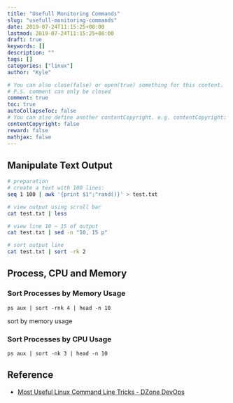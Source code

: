 ```yaml
---
title: "Usefull Monitoring Commands"
slug: "usefull-monitoring-commands"
date: 2019-07-24T11:15:25+08:00
lastmod: 2019-07-24T11:15:25+08:00
draft: true
keywords: []
description: ""
tags: []
categories: ["linux"]
author: "Kyle"

# You can also close(false) or open(true) something for this content.
# P.S. comment can only be closed
comment: true
toc: true
autoCollapseToc: false
# You can also define another contentCopyright. e.g. contentCopyright: "This is another copyright."
contentCopyright: false
reward: false
mathjax: false
---
```


## Manipulate Text Output

```bash
# preparation
# create a text with 100 lines:
seq 1 100 | awk '{print $1";"rand()}' > test.txt

# view output using scroll bar
cat test.txt | less

# view line 10 ~ 15 of output
cat test.txt | sed -n "10, 15 p"

# sort output line
cat test.txt | sort -rk 2

```

## Process, CPU and Memory

### Sort Processes by Memory Usage

`ps aux | sort -rnk 4 | head -n 10`

sort by memory usage

### Sort Processes by CPU Usage

`ps aux | sort -nk 3 | head -n 10`


## Reference

- [Most Useful Linux Command Line Tricks - DZone DevOps](https://dzone.com/articles/most-useful-linux-command-line-tricks)
